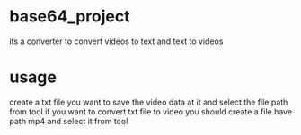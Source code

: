 # base64_project
its a converter to convert videos to text
and text to videos

# usage
create a txt file you want to save the video data at it and select the file path from tool
if you want to convert txt file to video you should create a file have path mp4
and select it from tool
